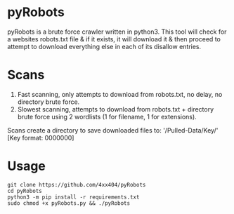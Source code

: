 # pyRobots  

pyRobots is a brute force crawler written in python3. This tool will check for a websites robots.txt file & if it exists, it will download it & then proceed to attempt to download everything else in each of its disallow entries.   

# Scans
1. Fast scanning, only attempts to download from robots.txt, no delay, no directory brute force.  
2. Slowest scanning, attempts to download from robots.txt + directory brute force using 2 wordlists (1 for filename, 1 for extensions).  
  
Scans create a directory to save downloaded files to: '/Pulled-Data/Key/' [Key format: 0000000]  

# Usage  
```
git clone https://github.com/4xx404/pyRobots  
cd pyRobots  
python3 -m pip install -r requirements.txt  
sudo chmod +x pyRobots.py && ./pyRobots
```
